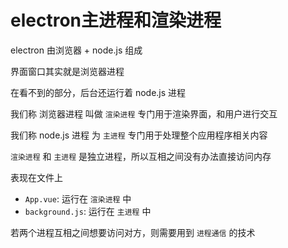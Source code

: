 # electron主进程和渲染进程

electron 由浏览器 + node.js 组成

界面窗口其实就是浏览器进程

在看不到的部分，后台还运行着 node.js 进程

我们称 浏览器进程 叫做 `渲染进程` 专门用于渲染界面，和用户进行交互

我们称 node.js 进程 为 `主进程` 专门用于处理整个应用程序相关内容

`渲染进程` 和 `主进程` 是独立进程，所以互相之间没有办法直接访问内存

表现在文件上

- `App.vue`: 运行在 `渲染进程` 中
- `background.js`: 运行在 `主进程` 中

若两个进程互相之间想要访问对方，则需要用到 `进程通信` 的技术